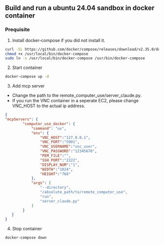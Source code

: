 ## Build and run a ubuntu 24.04 sandbox in docker container

### Prequisite
1. Install docker-compose if you did not install it.
```bash
curl -SL https://github.com/docker/compose/releases/download/v2.35.0/docker-compose-linux-x86_64 -o /usr/local/bin/docker-compose
chmod +x /usr/local/bin/docker-compose
sudo ln -s /usr/local/bin/docker-compose /usr/bin/docker-compose
```

2. Start container
```bash
docker-compose up -d
```

3. Add mcp server  
- Change the path to the remote_computer_use/server_claude.py. 
- If you run the VNC container in a seperate EC2, please change VNC_HOST to the actual ip address.
```json
{
"mcpServers": {
		"computer_use_docker": {
			"command": "uv",
			"env": {
				"VNC_HOST":"127.0.0.1",
				"VNC_PORT":"5901",
				"VNC_USERNAME":"vnc_user",
				"VNC_PASSWORD":"12345670",
				"PEM_FILE":"",
				"SSH_PORT":"2222",
				"DISPLAY_NUM":"1",
				"WIDTH":"1024",
                "HEIGHT":"768"
			},
			"args": [
				"--directory",
				"/absolute_path/to/remote_computer_use",
				"run",
				"server_claude.py"
			]
		}
   }
}
```

4. Stop container
```bash
docker-compose down
```